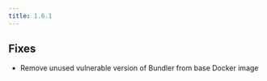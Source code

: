 ```yaml
---
title: 1.6.1
---
```


## Fixes

* Remove unused vulnerable version of Bundler from base Docker image
